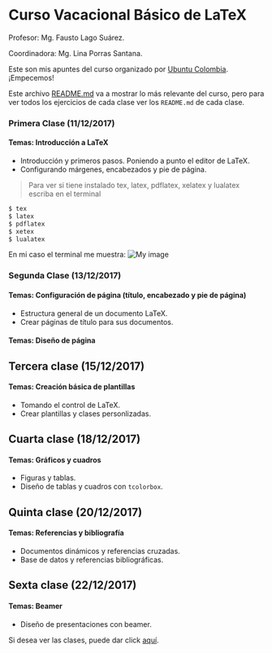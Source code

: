 # Curso Vacacional Básico de LaTeX #

Profesor: Mg. Fausto Lago Suárez.

Coordinadora: Mg. Lina Porras Santana.

Este son mis apuntes del curso organizado por [Ubuntu Colombia](http://ubuntu-co.com/2017/12/01/cursos-vacacionales-de-latex/). ¡Empecemos!

Este archivo [README.md](https://github.com/carlosal1015/Curso-de-LaTeX/blob/master/Curso%20Vacacional%20B%C3%A1sico/README.md) va a mostrar lo más relevante del curso, pero para ver todos los ejercicios de cada clase ver los `README.md` de cada clase.

### Primera Clase (11/12/2017) ###

#### Temas: Introducción a LaTeX ####
- Introducción y primeros pasos. Poniendo a punto el editor de LaTeX.
- Configurando márgenes, encabezados y pie de página.

> Para ver si tiene instalado tex, latex, pdflatex, xelatex y lualatex escriba en el terminal

```sh
$ tex
$ latex
$ pdflatex
$ xetex
$ lualatex
```
En mi caso el terminal me muestra:
![My image](https://github.com/carlosal1015/Curso-de-LaTeX/blob/master/Curso%20Vacacional%20B%C3%A1sico/images/tex.png)

### Segunda Clase (13/12/2017) ###

#### Temas: Configuración de página (título, encabezado y pie de página) ####
- Estructura general de un documento LaTeX.
- Crear páginas de título para sus documentos.

#### Temas: Diseño de página ####

## Tercera clase (15/12/2017)

#### Temas: Creación básica de plantillas #####
- Tomando el control de LaTeX.
- Crear plantillas y clases personlizadas.

## Cuarta clase (18/12/2017)

#### Temas: Gráficos y cuadros #####
- Figuras y tablas.
- Diseño de tablas y cuadros con `tcolorbox`.

## Quinta clase (20/12/2017)

#### Temas: Referencias y bibliografía #####
- Documentos dinámicos y referencias cruzadas.
- Base de datos y referencias bibliográficas.

## Sexta clase (22/12/2017)

#### Temas: Beamer #####
- Diseño de presentaciones con beamer.

Si desea ver las clases, puede dar click [aquí](https://goo.gl/FF6RY3).
